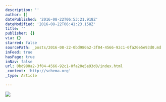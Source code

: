 ```yaml
---
description: ''
author: []
datePublished: '2016-08-22T06:53:21.918Z'
dateModified: '2016-08-22T06:41:23.158Z'
title: ''
publisher: {}
via: {}
starred: false
sourcePath: _posts/2016-08-22-0bd980a2-3f04-4566-92c1-0fa20e5e93d0.md
inFeed: true
hasPage: true
inNav: false
url: 0bd980a2-3f04-4566-92c1-0fa20e5e93d0/index.html
_context: 'http://schema.org'
_type: Article

---
```

![](https://the-grid-user-content.s3-us-west-2.amazonaws.com/af3c268e-8eb1-4d04-932a-24d2767d01fb.jpg)